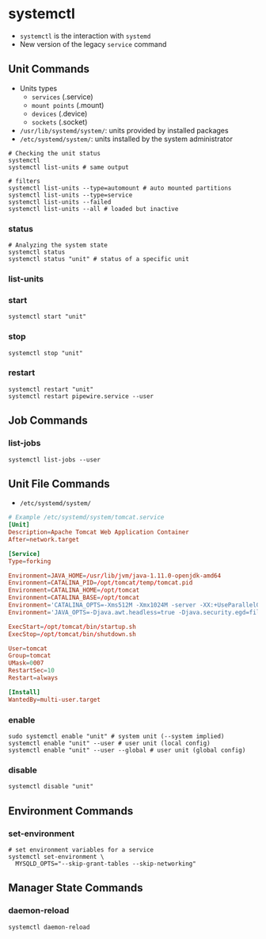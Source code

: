 # systemctl

- `systemctl` is the interaction with `systemd`
- New version of the legacy `service` command

## Unit Commands

- Units types
  - `services` (.service)
  - `mount points` (.mount)
  - `devices` (.device)
  - `sockets` (.socket)
- `/usr/lib/systemd/system/`: units provided by installed packages
- `/etc/systemd/system/`: units installed by the system administrator

```shell
# Checking the unit status
systemctl
systemctl list-units # same output

# filters
systemctl list-units --type=automount # auto mounted partitions
systemctl list-units --type=service
systemctl list-units --failed
systemctl list-units --all # loaded but inactive
```

### status

```shell
# Analyzing the system state
systemctl status
systemctl status "unit" # status of a specific unit
```

### list-units

### start

```shell
systemctl start "unit"
```

### stop

```shell
systemctl stop "unit"
```

### restart

```shell
systemctl restart "unit"
systemctl restart pipewire.service --user
```

## Job Commands

### list-jobs

```shell
systemctl list-jobs --user
```

## Unit File Commands

- `/etc/systemd/system/`

```conf
# Example /etc/systemd/system/tomcat.service
[Unit]
Description=Apache Tomcat Web Application Container
After=network.target

[Service]
Type=forking

Environment=JAVA_HOME=/usr/lib/jvm/java-1.11.0-openjdk-amd64
Environment=CATALINA_PID=/opt/tomcat/temp/tomcat.pid
Environment=CATALINA_HOME=/opt/tomcat
Environment=CATALINA_BASE=/opt/tomcat
Environment='CATALINA_OPTS=-Xms512M -Xmx1024M -server -XX:+UseParallelGC'
Environment='JAVA_OPTS=-Djava.awt.headless=true -Djava.security.egd=file:/dev/./urandom'

ExecStart=/opt/tomcat/bin/startup.sh
ExecStop=/opt/tomcat/bin/shutdown.sh

User=tomcat
Group=tomcat
UMask=0007
RestartSec=10
Restart=always

[Install]
WantedBy=multi-user.target
```

### enable

```shell
sudo systemctl enable "unit" # system unit (--system implied)
systemctl enable "unit" --user # user unit (local config)
systemctl enable "unit" --user --global # user unit (global config)
```

### disable

```shell
systemctl disable "unit"
```

## Environment Commands

### set-environment

```shell
# set environment variables for a service
systemctl set-environment \
  MYSQLD_OPTS="--skip-grant-tables --skip-networking"
```

## Manager State Commands

### daemon-reload

```shell
systemctl daemon-reload
```
